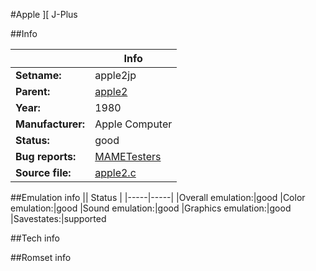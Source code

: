 #Apple ][ J-Plus

##Info

||Info|
|-----|-----|
|**Setname:**|apple2jp
|**Parent:**|[apple2](apple2.md)
|**Year:**|1980
|**Manufacturer:**|Apple Computer
|**Status:**|good
|**Bug reports:**|[MAMETesters](http://mametesters.org/view_all_set.php?type=1&temporary=y&search=apple2.c)
|**Source file:**|[apple2.c](https://github.com/mamedev/mame/blob/master/src/mess/drivers/apple2.c)

##Emulation info
|| Status |
|-----|-----|
|Overall emulation:|good
|Color emulation:|good
|Sound emulation:|good
|Graphics emulation:|good
|Savestates:|supported

##Tech info

##Romset info

<!--- START OF EDITED COMMENT DO NOT TOUCH TEXT ABOVE-->
